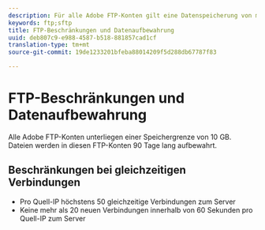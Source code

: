 ```yaml
---
description: Für alle Adobe FTP-Konten gilt eine Datenspeicherung von maximal 2 GB (oder 63 Dateien). Dateien werden in diesen FTP-Konten 90 Tage lang aufbewahrt.
keywords: ftp;sftp
title: FTP-Beschränkungen und Datenaufbewahrung
uuid: deb807c9-e988-4587-b518-881857cad1cf
translation-type: tm+mt
source-git-commit: 19de1233201bfeba88014209f5d288db67787f83

---
```



# FTP-Beschränkungen und Datenaufbewahrung

Alle Adobe FTP-Konten unterliegen einer Speichergrenze von 10 GB. Dateien werden in diesen FTP-Konten 90 Tage lang aufbewahrt.

## Beschränkungen bei gleichzeitigen Verbindungen

* Pro Quell-IP höchstens 50 gleichzeitige Verbindungen zum Server
* Keine mehr als 20 neuen Verbindungen innerhalb von 60 Sekunden pro Quell-IP zum Server
